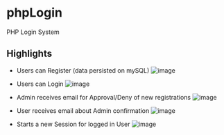 # phpLogin
PHP Login System

Highlights
------

* Users can Register (data persisted on mySQL)
![image](https://user-images.githubusercontent.com/25067011/27991345-933beb5c-6441-11e7-91cc-98c86a8ee592.png)

* Users can Login
![image](https://user-images.githubusercontent.com/25067011/27991351-b65b5c12-6441-11e7-8d6d-f0dcd3a7ae92.png)

* Admin receives email for Approval/Deny of new registrations
![image](https://user-images.githubusercontent.com/25067011/27991362-f3ee5f66-6441-11e7-8d8e-e8978aeb646e.png)

* User receives email about Admin confirmation
![image](https://user-images.githubusercontent.com/25067011/27991390-0a506eba-6443-11e7-92b3-f5d12b1ef87b.png)

* Starts a new Session for logged in User
![image](https://user-images.githubusercontent.com/25067011/27991367-19940734-6442-11e7-8a54-f79fd990f6ee.png)
